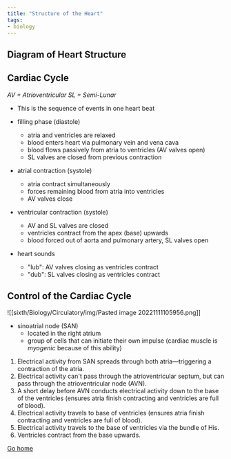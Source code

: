 ```yaml
---
title: "Structure of the Heart"
tags:
- biology
---
```


## Diagram of Heart Structure


## Cardiac Cycle
*AV = Atrioventricular*
*SL = Semi-Lunar*

- This is the sequence of events in one heart beat

- filling phase (diastole)
	- atria and ventricles are relaxed
	- blood enters heart via pulmonary vein and vena cava
	- blood flows passively from atria to ventricles (AV valves open)
	- SL valves are closed from previous contraction
- atrial contraction (systole)
	- atria contract simultaneously
	- forces remaining blood from atria into ventricles
	- AV valves close
- ventricular contraction (systole)
	- AV and SL valves are closed
	- ventricles contract from the apex (base) upwards
	- blood forced out of aorta and pulmonary artery, SL valves open
- heart sounds
	- "lub": AV valves closing as ventricles contract
	- "dub": SL valves closing as ventricles contract

## Control of the Cardiac Cycle
![[sixth/Biology/Circulatory/img/Pasted image 20221111105956.png]]

- sinoatrial node (SAN)
	- located in the right atrium
	- group of cells that can initiate their own impulse (cardiac muscle is *myogenic* because of this ability)

1) Electrical activity from SAN spreads through both atria—triggering a contraction of the atria.
2) Electrical activity can't pass through the atrioventricular septum, but can pass through the atrioventricular node (AVN).
3) A short delay before AVN conducts electrical activity down to the base of the ventricles (ensures atria finish contracting and ventricles are full of blood).
4) Electrical activity travels to base of ventricles (ensures atria finish contracting and ventricles are full of blood).
5) Electrical activity travels to the base of ventricles via the bundle of His.
6) Ventricles contract from the base upwards.

[Go home](/)